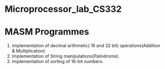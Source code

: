 # Microprocessor_lab_CS332

# MASM Programmes
1. Implementation of decimal arithmetic( 16 and 32 bit) operations(Addition & Multiplication)
2. Implementation of String manipulations(Palindrome).
3. Implementation of sorting of 16-bit numbers.
